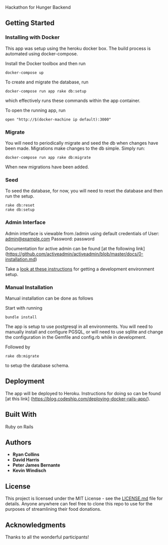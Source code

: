 Hackathon for Hunger Backend

## Getting Started

### Installing with Docker
This app was setup using the heroku docker box.  The build process is automated using docker-compose.

Install the Docker toolbox and then run
```
docker-compose up
```

To create and migrate the database, run
```
docker-compose run app rake db:setup
```
which effectively runs these commands within the app container.

To open the running app, run
```
open "http://$(docker-machine ip default):3000"
```

### Migrate
You will need to periodically migrate and seed the db when changes have been made.  Migrations make changes to the db simple.
Simply run:
```
docker-compose run app rake db:migrate
```
When new migrations have been added.

### Seed
To seed the database, for now, you will need to reset the database and then run the setup.
```
rake db:reset
rake db:setup
```

### Admin Interface
Admin interface is viewable from /admin
using default credentials of
User: admin@example.com
Password: password

Documentation for active admin can be found [at the following link]
(https://github.com/activeadmin/activeadmin/blob/master/docs/0-installation.md)

Take a [look at these instructions](http://blog.codeship.com/running-rails-development-environment-docker/) for getting a development environment setup.  

### Manual Installation
Manual installation can be done as follows

Start with running
```
bundle install
```
The app is setup to use postgresql in all environments.  You will need to manually install and configure PGSQL, or will need to use sqllite and change the configuration in the Gemfile and config.rb while in development.

Followed by
```
rake db:migrate
```
to setup the database schema.  

## Deployment
The app will be deployed to Heroku.  Instructions for doing so can be found [at this link] (https://blog.codeship.com/deploying-docker-rails-app/).

## Built With
Ruby on Rails

## Authors

* **Ryan Collins**
* **David Harris**
* **Peter James Bernante**
* **Kevin Windisch**

## License
This project is licensed under the MIT License - see the [LICENSE.md](LICENSE.md) file for details.  Anyone anywhere can feel free to clone this repo to use for the purposes of streamlining their food donations.

## Acknowledgments
Thanks to all the wonderful participants!
